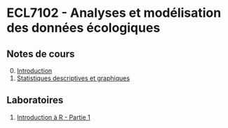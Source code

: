 # ECL7102 - Analyses et modélisation des données écologiques

## Notes de cours

0. [Introduction](notes_cours/0-Introduction.html)
1. [Statistiques descriptives et graphiques](notes_cours/1-Statistiques_descriptives.html)

## Laboratoires

1. [Introduction à R - Partie 1](labos/1-IntroR_partie1.html)




